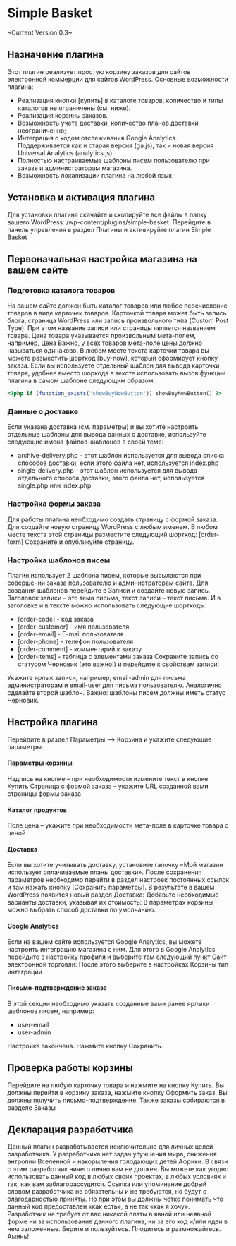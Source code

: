 Simple Basket
=============
~Current Version:0.3~


## Назначение плагина
Этот плагин реализует простую корзину заказов для сайтов электронной коммерции для сайтов WordPress. Основные возможности плагина:
* Реализация кнопки [купить] в каталоге товаров, количество и типы каталогов не ограничены (см. ниже).
* Реализация корзины заказов.
* Возможность учета доставки, количество планов доставки неограниченно;
* Интеграция с кодом отслеживания Google Analytics. Поддерживается как и старая версия (ga.js), так и новая версия Universal Analytics (analytics.js).
* Полностью настраиваемые шаблоны писем пользователю при заказе и администраторам магазина.
* Возможность локализации плагина на любой язык.

## Установка и активация плагина
Для установки плагина скачайте и скопируйте все файлы в папку вашего WordPress: /wp-content/plugins/simple-basket. Перейдите в панель управления в раздел Плагины и активируйте плагин Simple Basket

## Первоначальная настройка магазина на вашем сайте
### Подготовка каталога товаров
На вашем сайте должен быть каталог товаров или любое перечисление товаров в виде карточек товаров. Карточкой товара может быть запись блога, страница WordPress или запись произвольного типа (Custom Post Type). При этом название записи или страницы является названием товара. Цена товара указывается произвольным мета-полем, например, Цена
Важно, у всех товаров мета-поле цены должно называться одинаково.
В любом месте текста карточки товара вы можете разместить шорткод [buy-now], который сформирует кнопку заказа.
Если вы используете отдельный шаблон для вывода карточки товара, удобнее вместо шоркода в тексте использовать вызов функции плагина в самом шаблоне следующим образом:
```php
<?php if (function_exists('showBuyNowButton')) showBuyNowButton() ?>
```

### Данные о доставке
Если указана доставка (см. параметры) и вы хотите настроить отдельные шаблоны для вывода данных о доставке, используйте следующие имена файлов-шаблонов в своей теме:
* archive-delivery.php - этот шаблон используется для вывода списка способов доставки, если этого файла нет, используется index.php
* single-delivery.php - этот шаблон используется для вывода отдельного способа доставки, этого файла нет, используется single.php или index.php 

### Настройка формы заказа
Для работы плагина необходимо создать страницу с формой заказа. Для создайте новую страницу WordPress с любым именем. В любом месте текста этой страницы разместите следующий шорткод:
[order-form]
Сохраните и опубликуйте страницу.

### Настройка шаблонов писем 
Плагин использует 2 шаблона писем, которые высылаются при совершении заказа пользователю и администраторам сайта. Для создания шаблонов перейдите в Записи и создайте новую запись. Заголовок записи – это тема письма, текст записи – текст письма. И в заголовке и в тексте можно использовать следующие шорткоды:
* [order-code] - код заказа
* [order-customer] - имя пользователя
* [order-email] - E-mail пользователя
* [order-phone] - телефон пользователя
* [order-comment] - комментарий к заказу
* [order-items] - таблица с элементами заказа
Сохраните запись со статусом Черновик (это важно!) и перейдите к свойствам записи:
 
Укажите ярлык записи, например, email-admin для письма администраторам и email-user для письма пользователю.
Аналогично сделайте второй шаблон. 
Важно: шаблоны писем должны иметь статус Черновик.

## Настройка плагина
Перейдите в раздел Параметры --> Корзина и укажите следующие параметры:

#### Параметры корзины
Надпись на кнопке – при необходимости измените текст в кнопке Купить
Страница с формой заказа – укажите URL созданной вами страницы формы заказа

#### Каталог продуктов
Поле цена – укажите при необходимости мета-поле в карточке товара с ценой

#### Доставка
Если вы хотите учитывать доставку, установите галочку «Мой магазин использует оплачиваемые планы доставки». После сохранения параметров необходимо перейти в раздел настроек постоянных ссылок и там нажать кнопку [Сохранить параметры]. В результате в вашем WordPress  появится новый раздел Доставка:
Добавьте необходимые варианты доставки, указывая их стоимость:
В параметрах корзины можно выбрать способ доставки по умолчанию.

#### Google Analytics
Если на вашем сайте используется Google Analytics, вы можете настроить интеграцию магазина с ним. Для этого в Google Analytics перейдите в настройку профиля и выберите там следующий пункт Сайт электронной торговли:
После этого выберите в настройках Корзины тип интеграции
 
#### Письмо-подтверждение заказа
В этой секции необходимо указать созданные вами ранее ярлыки шаблонов писем, например:
* user-email
* user-admin
 
Настройка закончена. Нажмите кнопку Сохранить.

## Проверка работы корзины
Перейдите на любую карточку товара и нажмите на кнопку Купить. Вы должны перейти в корзину заказа, нажмите кнопку Оформить заказ. Вы должны получить письмо-подтверждение. Также заказы собираются в разделе Заказы
 
## Декларация разработчика
Данный плагин разрабатывается исключительно для личных целей разработчика. У разработчика нет задач улучшения мира, снижения энтропии Вселенной и накормления голодающих детей Африки.  В связи с этим разработчик ничего лично вам не должен. Вы можете как угодно использовать данный код в любых своих проектах, в любых условиях и так, как вам заблагорассудится. Ссылка или упоминание добрый словом разработчика не обязательны и не требуются, но будут с благодарностью приняты. Но при этом вы должны четко понимать что данный код предоставлен «как есть», а не так «как я хочу». Разработчик не требует от вас никакой платы в явной или неявной форме ни за использование данного плагина, ни за его код и/или идеи в нем заложенные.  Берите и пользуйтесь. Плодитесь и размножайтесь. Аминь!
